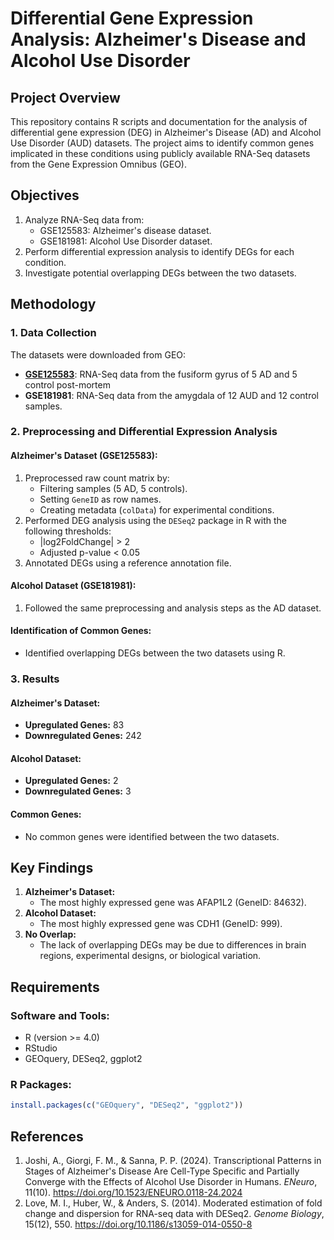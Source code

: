 # Differential Gene Expression Analysis: Alzheimer's Disease and Alcohol Use Disorder

## Project Overview
This repository contains R scripts and documentation for the analysis of differential gene expression (DEG) in Alzheimer's Disease (AD) and Alcohol Use Disorder (AUD) datasets. The project aims to identify common genes implicated in these conditions using publicly available RNA-Seq datasets from the Gene Expression Omnibus (GEO).

## Objectives
1. Analyze RNA-Seq data from:
   - GSE125583: Alzheimer's disease dataset.
   - GSE181981: Alcohol Use Disorder dataset.
2. Perform differential expression analysis to identify DEGs for each condition.
3. Investigate potential overlapping DEGs between the two datasets.

## Methodology
### 1. Data Collection
The datasets were downloaded from GEO:
- **[GSE125583]([url](https://www.ncbi.nlm.nih.gov/geo/query/acc.cgi?acc=GSE125583))**: RNA-Seq data from the fusiform gyrus of 5 AD and 5 control post-mortem 
- **GSE181981**: RNA-Seq data from the amygdala of 12 AUD and 12 control samples.

### 2. Preprocessing and Differential Expression Analysis
#### Alzheimer's Dataset (GSE125583):
1. Preprocessed raw count matrix by:
   - Filtering samples (5 AD, 5 controls).
   - Setting `GeneID` as row names.
   - Creating metadata (`colData`) for experimental conditions.
2. Performed DEG analysis using the `DESeq2` package in R with the following thresholds:
   - |log2FoldChange| > 2
   - Adjusted p-value < 0.05
3. Annotated DEGs using a reference annotation file.

#### Alcohol Dataset (GSE181981):
1. Followed the same preprocessing and analysis steps as the AD dataset.

#### Identification of Common Genes:
- Identified overlapping DEGs between the two datasets using R.

### 3. Results
#### Alzheimer's Dataset:
- **Upregulated Genes:** 83
- **Downregulated Genes:** 242

#### Alcohol Dataset:
- **Upregulated Genes:** 2
- **Downregulated Genes:** 3

#### Common Genes:
- No common genes were identified between the two datasets.

## Key Findings
1. **Alzheimer's Dataset:**
   - The most highly expressed gene was AFAP1L2 (GeneID: 84632).
2. **Alcohol Dataset:**
   - The most highly expressed gene was CDH1 (GeneID: 999).
3. **No Overlap:**
   - The lack of overlapping DEGs may be due to differences in brain regions, experimental designs, or biological variation.

## Requirements
### Software and Tools:
- R (version >= 4.0)
- RStudio
- GEOquery, DESeq2, ggplot2

### R Packages:
```r
install.packages(c("GEOquery", "DESeq2", "ggplot2"))
```


## References
1. Joshi, A., Giorgi, F. M., & Sanna, P. P. (2024). Transcriptional Patterns in Stages of Alzheimer's Disease Are Cell-Type Specific and Partially Converge with the Effects of Alcohol Use Disorder in Humans. *ENeuro*, 11(10). https://doi.org/10.1523/ENEURO.0118-24.2024
2. Love, M. I., Huber, W., & Anders, S. (2014). Moderated estimation of fold change and dispersion for RNA-seq data with DESeq2. *Genome Biology*, 15(12), 550. https://doi.org/10.1186/s13059-014-0550-8


